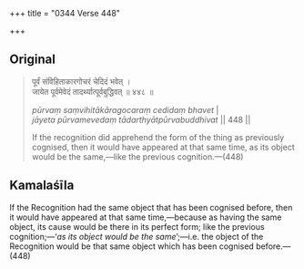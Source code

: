 +++
title = "0344 Verse 448"

+++
## Original 
>
> पूर्वं संविहिताकारगोचरं चेदिदं भवेत् ।  
> जायेत पूर्वमेवेदं तादर्थ्यात्पूर्वबुद्धिवत् ॥ ४४८ ॥ 
>
> *pūrvaṃ saṃvihitākāragocaraṃ cedidaṃ bhavet* \|  
> *jāyeta pūrvamevedaṃ tādarthyātpūrvabuddhivat* \|\| 448 \|\| 
>
> If the recognition did apprehend the form of the thing as previously cognised, then it would have appeared at that same time, as its object would be the same,—like the previous cognition.—(448)



## Kamalaśīla

If the Recognition had the same object that has been cognised before, then it would have appeared at that same time,—because as having the same object, its cause would be there in its perfect form; like the previous cognition;—‘*as its object would be the same*’;—i.e. the object of the Recognition would be that same object which has been cognised before.—(448)


